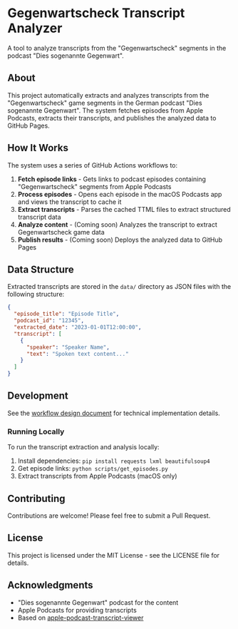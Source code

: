 # Gegenwartscheck Transcript Analyzer

A tool to analyze transcripts from the "Gegenwartscheck" segments in the podcast "Dies sogenannte Gegenwart".

## About

This project automatically extracts and analyzes transcripts from the "Gegenwartscheck" game segments in the German podcast "Dies sogenannte Gegenwart". The system fetches episodes from Apple Podcasts, extracts their transcripts, and publishes the analyzed data to GitHub Pages.

## How It Works

The system uses a series of GitHub Actions workflows to:

1. **Fetch episode links** - Gets links to podcast episodes containing "Gegenwartscheck" segments from Apple Podcasts
2. **Process episodes** - Opens each episode in the macOS Podcasts app and views the transcript to cache it
3. **Extract transcripts** - Parses the cached TTML files to extract structured transcript data
4. **Analyze content** - (Coming soon) Analyzes the transcript to extract Gegenwartscheck game data
5. **Publish results** - (Coming soon) Deploys the analyzed data to GitHub Pages

## Data Structure

Extracted transcripts are stored in the `data/` directory as JSON files with the following structure:

```json
{
  "episode_title": "Episode Title",
  "podcast_id": "12345",
  "extracted_date": "2023-01-01T12:00:00",
  "transcript": [
    {
      "speaker": "Speaker Name",
      "text": "Spoken text content..."
    }
  ]
}
```

## Development

See the [workflow design document](specs/workflow_design.md) for technical implementation details.

### Running Locally

To run the transcript extraction and analysis locally:

1. Install dependencies: `pip install requests lxml beautifulsoup4`
2. Get episode links: `python scripts/get_episodes.py`
3. Extract transcripts from Apple Podcasts (macOS only)

## Contributing

Contributions are welcome! Please feel free to submit a Pull Request.

## License

This project is licensed under the MIT License - see the LICENSE file for details.

## Acknowledgments

- "Dies sogenannte Gegenwart" podcast for the content
- Apple Podcasts for providing transcripts
- Based on [apple-podcast-transcript-viewer](https://github.com/dado3212/apple-podcast-transcripts)